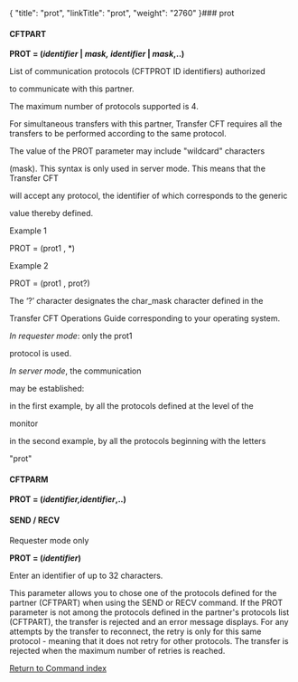 {
    "title": "prot",
    "linkTitle": "prot",
    "weight": "2760"
}### <span id="prot"></span>prot

#### CFTPART

**PROT = (*identifier* | *mask,* *identifier* | *mask*,..)**

List of communication protocols (CFTPROT ID identifiers) authorized
to communicate with this partner.

The maximum number of protocols supported is 4.

For simultaneous transfers with this partner, Transfer CFT requires all the transfers to be performed according to the same protocol.

The value of the PROT parameter may include "wildcard" characters
(mask). This syntax is only used in server mode. This means that the Transfer CFT
will accept any protocol, the identifier of which corresponds to the generic
value thereby defined.

Example 1

PROT = (prot1 , \*)

Example 2

PROT = (prot1 , prot?)

The ‘?’ character designates the char\_mask character defined in the
Transfer CFT Operations Guide corresponding to your operating system.

*In requester mode*: only the prot1
protocol is used.

*In server mode*, the communication
may be established:

in the first example, by all the protocols defined at the level of the
monitor

in the second example, by all the protocols beginning with the letters
"prot"

#### CFTPARM

**PROT = (*identifier,identifier*,..)**

#### SEND / RECV

Requester mode only

**PROT = (*identifier*)**

Enter an identifier of up to 32 characters.

This parameter allows you to chose one of the protocols defined for the partner (CFTPART) when using the SEND or RECV command. If the PROT parameter is not among the protocols defined in the partner's protocols list (CFTPART), the transfer is rejected and an error message displays. For any attempts by the transfer to reconnect, the retry is only for this same protocol - meaning that it does not retry for other protocols. The transfer is rejected when the maximum number of retries is reached.

[Return to Command index](../../)
